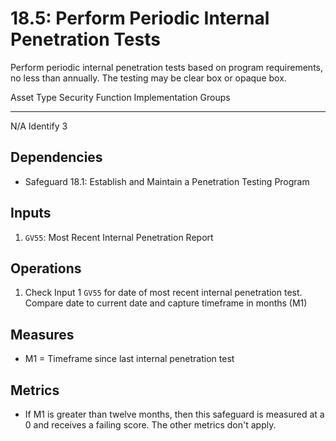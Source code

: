 # 18.5: Perform Periodic Internal Penetration Tests

Perform periodic internal penetration tests based on program
requirements, no less than annually. The testing may be clear box or
opaque box.

  Asset Type   Security Function   Implementation Groups
  ------------ ------------------- -----------------------
  N/A          Identify            3

## Dependencies

-   Safeguard 18.1: Establish and Maintain a Penetration Testing Program

## Inputs

1.  `GV55`: Most Recent Internal Penetration Report

## Operations

1.  Check Input 1 `GV55` for date of most recent internal penetration
    test. Compare date to current date and capture timeframe in months
    (M1)

## Measures

-   M1 = Timeframe since last internal penetration test

## Metrics

-   If M1 is greater than twelve months, then this safeguard is measured
    at a 0 and receives a failing score. The other metrics don\'t apply.

